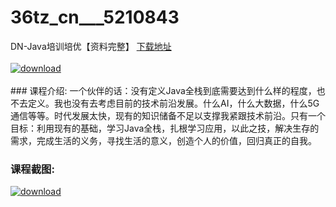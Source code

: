 # 36tz_cn___5210843
DN-Java培训培优【资料完整】
[下载地址](http://www.36tz.cn/article/5210843 "下载地址")
<br/></br>[![download](http://36tz.cn/muke_img/2020_03_1-42-300x168.png "下载地址")](http://www.36tz.cn/article/5210843 "下载地址")
<br/></br>### 课程介绍:
一个伙伴的话：没有定义Java全栈到底需要达到什么样的程度，也不去定义。我也没有去考虑目前的技术前沿发展。什么AI，什么大数据，什么5G通信等等。时代发展太快，现有的知识储备不足以支撑我紧跟技术前沿。只有一个目标：利用现有的基础，学习Java全栈，扎根学习应用，以此之技，解决生存的需求，完成生活的义务，寻找生活的意义，创造个人的价值，回归真正的自我。

### 课程截图:
[![download](http://36tz.cn/muke_img/2020_03_2-13.png "下载地址")](http://www.36tz.cn/article/5210843 "下载地址")
